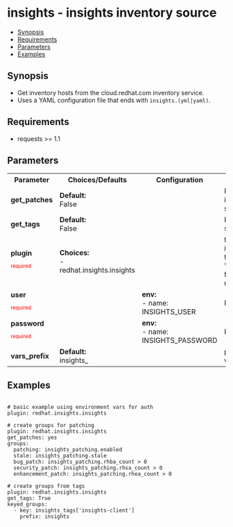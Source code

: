 insights - insights inventory source
====================================
- [Synopsis](Synopsis)
- [Requirements](Requirements)
- [Parameters](Parameters)
- [Examples](Examples)

## Synopsis
- Get inventory hosts from the cloud.redhat.com inventory service.
- Uses a YAML configuration file that ends with ``insights.(yml|yaml)``.

## Requirements
- requests >= 1.1

## Parameters

<table>
<tr>
<th> Parameter </th>
<th> Choices/Defaults </th>
<th> Configuration </th>
<th> Comments </th>
</tr>
<tr>
<td><b>get_patches</b></br>
</td>
<td><b>Default:</b><br> 
False</td>
<td></td>
<td> Fetch patching information for each system.</td>
</tr>
<tr>
<td><b>get_tags</b></br>
</td>
<td><b>Default:</b><br> 
False</td>
<td></td>
<td> Fetch tag data for each system.</td>
</tr>
<tr>
<td><b>plugin</b></br>
<p style="color:red;font-size:75%">required</p></td>
<td><b>Choices:</b><br>
- redhat.insights.insights
</td>
<td></td>
<td> the name of this plugin, it should always be set to 'redhat.insights.insights' for this plugin to recognize it as it's own.</td>
</tr>
<tr>
<td><b>user</b></br>
<p style="color:red;font-size:75%">required</p></td>
<td></td>
<td><b>env:</b><br>
-   name: INSIGHTS_USER
</td>
<td> Red Hat username</td>
</tr>
<tr>
<td><b>password</b></br>
<p style="color:red;font-size:75%">required</p></td>
<td></td>
<td><b>env:</b><br>
-   name: INSIGHTS_PASSWORD
</td>
<td> Red Hat password</td>
</tr>
<tr>
<td><b>vars_prefix</b></br>
</td>
<td><b>Default:</b><br> 
insights_</td>
<td></td>
<td> prefix to apply to host variables</td>
</tr>
</table>

## Examples
```

# basic example using environment vars for auth
plugin: redhat.insights.insights

# create groups for patching
plugin: redhat.insights.insights
get_patches: yes
groups:
  patching: insights_patching.enabled
  stale: insights_patching.stale
  bug_patch: insights_patching.rhba_count > 0
  security_patch: insights_patching.rhsa_count > 0
  enhancement_patch: insights_patching.rhea_count > 0

# create groups from tags
plugin: redhat.insights.insights
get_tags: True
keyed_groups:
  - key: insights_tags['insights-client']
    prefix: insights

```